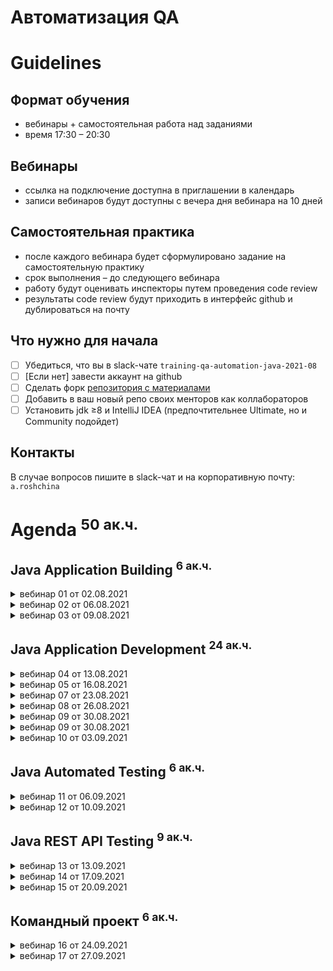 Автоматизация QA 
================

Guidelines
==========

Формат обучения
---------------
- вебинары + самостоятельная работа над заданиями
- время 17:30 – 20:30

Вебинары
-----------------------
- ссылка на подключение доступна в приглашении в календарь
- записи вебинаров будут доступны с вечера дня вебинара на 10 дней

Самостоятельная практика
------------------------
- после каждого вебинара будет сформулировано задание на самостоятельную практику
- срок выполнения – до следующего вебинара
- работу будут оценивать инспекторы путем проведения code review
- результаты code review будут приходить в интерфейс github и дублироваться на почту

Что нужно для начала
--------------------
- [ ] Убедиться, что вы в slack-чате `training-qa-automation-java-2021-08`
- [ ] [Если нет] завести аккаунт на github
- [ ] Сделать форк [репозитория с материалами](https://github.com/eugene-krivosheyev/qa-automation-java)
- [ ] Добавить в ваш новый репо своих менторов как коллабораторов
- [ ] Установить jdk ≥8 и IntelliJ IDEA (предпочтительнее Ultimate, но и Community подойдет)

Контакты
--------
В случае вопросов пишите в slack-чат и на корпоративную почту: `a.roshchina`


Agenda <sup>50 ак.ч.</sup>
======

Java Application Building <sup>6 ак.ч.</sup>
-------------------------

<details>
<summary>вебинар 01 от 02.08.2021</summary>

### Local GIT versioning workflow
- [ ] Local repo
- [ ] Commit
- [ ] Log
- [ ] Tag
- [ ] Branch

### Remote GIT versioning workflow
- [ ] Remote repo
- [ ] Clone
- [ ] Push
- [ ] Pull

### Managing PRs
- [ ] Forks
- [ ] Pull Request
- [ ] PR workflow

Practice quest
--------------
### Given
- [ ] Известна учетка ментора на github
- [ ] Установлен git (stand-alone или как компонент IDEA)
### When
- [ ] Заведен аккаунт на github
- [ ] Сделан fork данного репо
- [ ] Ментор добавлен как коллаборатор

and
- [ ] Создана рабочая ветка `dev` для реализации заданий
- [ ] Внесены тестовые изменения
- [ ] Заведен PR в `master`

and
- [ ] Новые изменения из данного репо перенесены себе в `master` через PR
### Then
- [ ] Ментор принимает PR c тестовыми изменениями
- [ ] Вам приходит нотификация
</details>

<details>
<summary>вебинар 02 от 06.08.2021</summary>

### Java platform overview
- [ ] Java Platform definition
- [ ] Basic terms: JVM, JRE, JDK

### Simple app lifecycle
- [ ] source
- [ ] compiling
- [ ] packaging
- [ ] running 
- [ ] Sourcepath and Classpath
  
Practice quest
--------------
### Given
- [ ] Локальный клон репозитория
- [ ] Исходники двух классов
```
import com.tinkoff.edu.Printer;

public class MyApplication {
	public static void main(String[] args) {
		Printer.print("Hewllo world!");
	}
} 

---
  
package com.tinkoff.edu;

public class Printer {
	public static void print(String message) {
		System.out.println(message);
	}
}
```
### When
- [ ] Папочная структура исходников src/MyApplication.java
- [ ] Компиляция: два .class
- [x] Разделить иcходники и бинарники: `src` и `target` 
- [ ] Запуск приложения
### Then
- [ ] Проект успешно собирается
- [ ] вывод `Hello world!`
- [ ] Ментор принимает PR в `master`
</details>

<details>
<summary>вебинар 03 от 09.08.2021</summary>

### Maven build lifecycle
- [ ] Directory layout
- [ ] Build lifecycles
- [ ] Lifecycle phases
- [ ] Plugins
- [ ] Managing plugins with pom.xml

### Maven dependency management
- [ ] Dependency artifacts: JARed classes, sources, javadocs
- [ ] Artifact repositories
- [ ] Artifact identifying
- [ ] Test dependencies vs Prod dependencies

### IDEA Demo
- [ ] Project settings and structure: modules, sourcepath + classpath
- [ ] Workspace
- [ ] Views
- [ ] Running application with run configuration
- [ ] Git workflow
- [ ] Maven build

Practice quest
--------------
### Given
- [ ] Локальный клон репозитория
- [ ] В корне репо:
### When
- [ ] Сгенерирован maven-проект по шаблону `mvn archetype:generate`
- `com.tinkoff.edu:app:1.0.0-SNAPSHOT`
### Then
- [ ] Используется тестовая зависимость JUnit5
- [ ] Выдержан стиль кодирования и соглашения
- [ ] Проект успешно собирается
- [ ] Ментор принимает PR в `master`
</details>

Java Application Development <sup>24 ак.ч.</sup>
----------------------------

<details>
<summary>вебинар 04 от 13.08.2021</summary>

### Context
- [ ] Learning through developing and JIT testing
- [ ] Case: Loan system mock

### Java Source Code Documenting
- [ ] Single-line comments
- [ ] Multi-line comments
- [ ] JavaDoc comments demo

### Java Packages
- [ ] Package: why?
- [ ] Package declaration
- [ ] Import directive
- [ ] Naming convention

### Java Classes
- [ ] Class: why?
- [ ] Class declaration
- [ ] Dynamic class loading
- [ ] Static initialization section
- [ ] Naming convention
- [ ] Encapsulation concept: behavior and state

### Method declaration
- [ ] Method: why?
- [ ] Method declaration
- [ ] Method body code block
- [ ] Method variables
- [ ] Returning values
- [ ] Methods Overloading
- [ ] Naming convention

### Method call
- [ ] Dot notation
- [ ] Call stack

### Variable declaration
- [ ] Declaration
- [ ] Initialization
- [ ] Literals
- [ ] Default initialization values for class and method variables

Practice quest
--------------
### Given
- [ ] Requirements for Loan Scoring application
- `Как клиент банка, я хочу сделать запрос на кредит и получить ответ с уникальным id для дальнейших коммуникаций` 
### When application
- [ ] Application designed for testability and reuse
- Controller
- Service
- Repository
- [ ] Application implemented
- [ ] Self-made tests implemented (with main class)
### Then
- [ ] Проект успешно собирается
- [ ] Выдержан стиль кодирования и соглашения
- [ ] Ментор принимает PR в `master`
</details>

<details>
<summary>вебинар 05 от 16.08.2021</summary>

### Calling methods advanced
- [ ] Static import directive
- [ ] `final` modifier for statics
- [ ] Formal and factual arguments
- [ ] Parameters `Pass by value` 
- [ ] `final` modifier for locals/params

### Encapsulation: Implementing state
- [ ] What is state
- [ ] Variable declaration scope: static/object/local
- [ ] local, global and object state
- [ ] Object creation
- [ ] Object state initialization with constructor
- [ ] Accessors and mutators

### Common state and creational patterns
- [ ] OOP style (rich design)
- [ ] stateful domain objects/DTO + stateless services (anemic design)
- [ ] Immutable
- [ ] Factory
- [ ] DI

### Enums
- [ ] Enumerated type concept: why?
- [ ] API
- [ ] Using with `switch`

### Polymorphism with interfaces and (abstract) classes
- [ ] Polymorphism why's?
- [ ] Java implementation
- [ ] Interface
- [ ] `final` modifier

### Inheritance with (abstract) classes
- [ ] Inheritance why's?
- [ ] Java implementation
- [ ] Abstract class
- [ ] Class

Practice quest
--------------
### Given
- [ ] Requirements for Loan Scoring application
- `Как клиент банка, я хочу сделать запрос на кредит и получить ответ с уникальным id для дальнейших коммуникаций`
### When application
- Application designed for testability and reuse
- [ ] non-static Controller with Service DI
- [ ] non-static Service with Repo DI
- [ ] Service with Interface
- [ ] non-static Repository with Interface
- [ ] non-static Loan Request 
- [ ] non-static Loan Response with encapsulated autogenerated incremental id
- [ ] Loan Response encapsulates Response Type enum: APPROVED, DENIED
- [ ] Self-made tests implemented (with main class)
### Then
- [ ] Проект успешно собирается
- [ ] Выдержан стиль кодирования и соглашения
- [ ] Ментор принимает PR в `master`
</details>

<details>
<summary>вебинар 07 от 23.08.2021</summary>

### Java Syntax for interfaces and abstract classes
- [ ] Interfaces
- [ ] Defender methods
- [ ] Inheritance and constructors

### Test framework overview
- [ ] IoC: Framework vs Library
- [ ] JUnit as a test framework
- [ ] Task flow
- [ ] Test class and methods
- [ ] Annotations
- [ ] Assert methods
- [ ] Coverage

Practice quest
--------------
### Given
- [ ] Requirements for Loan Scoring application
- `Как клиент банка, я хочу сделать запрос на кредит и получить ответ с уникальным id для дальнейших коммуникаций`
### When application
- [ ] Application covered with e2e tests
- shouldGetId1WhenFirstCall
- shouldGetIncrementedIdWhenAnyCall
- [x] Application covered with integration tests
### Then
- [x] Покрытие по веткам ≥ 90%
- [ ] Фикстура максимально реюзается
- [ ] Проект успешно собирается
- [ ] Выдержан стиль кодирования и соглашения
- [ ] Ментор принимает PR в `master`
</details>

<details>
<summary>вебинар 08 от 26.08.2021</summary>

### Разбор ДЗ
- [ ] Ценность фикстуры и как она определяет трассу исполнения

### Object type and equality in test assertions
- [ ] `java.lang.Object` class and reference types
- [ ] Equality with `assertEquals`: `==` vs `.equals()`

### Test Coverage
- [ ] Coverage types
- [ ] Coverage tool: JaCoCo

### Java Primitive types and literals
- [ ] byte
- [ ] int
- [ ] short
- [ ] long
- [ ] float
- [ ] double
- [ ] char
- [ ] boolean

### Wrappers
- [ ] Wrapper types and main features: referenced, constants, string parsing
- [ ] Autoboxing/unboxing and performance issue

### Type operators
- [ ] type casting
- [ ] `instanceof`

### Arithmetics operators
- [ ] `+, -, *, /, %`
- [ ] Typed operators: 1/3 vs 1./3
- [ ] `ArithmeticException`
- [ ] Types Overflow and solution with `BigInteger`
- [ ] FP precision loss and solution with `BigDecimal`

### Logical operators
- [ ] Type-safe
- [ ] `&, |, !`
- [ ] Lazy and eager form: `&&, ||`
- [ ] `==, !=, <, <=, >, >=`
- [ ] Reference types issue: absence of `===` and `.equals()`
- [ ] Ternary operator

### Switching
- [ ] `if`
- [ ] `switch` and its limitations

Practice quest
--------------
### Given
- [ ] Requirements for Loan Scoring application
- `Как клиент банка, я хочу сделать запрос на кредит и получить ответ с уникальным id для дальнейших коммуникаций`
- Business rules:

| Loan Type | Amount | Months | Response status
| --------- | ------ | ------ | ---------------
| PERSON | ≤ 10_000.0 | ≤ 12 | APPROVED
| PERSON | > 10_000.0 | > 12 | DECLINED 
| OOO | ≤ 10_000.0 | any | DECLINED
| OOO | > 10_000.0 | < 12 | APPROVED 
| OOO | > 10_000.0 | ≥ 12 | DECLINED
| IP | any | any | DECLINED

### When application
- [ ] Application covered with e2e tests:
- `shouldGetErrorWhenApplyNullRequest` (-1 return value)
- `shouldGetErrorWhenApplyZeroOrNegativeAmountRequest` (-1 return value)
- `shouldGetErrorWhenApplyZeroOrNagativeMonthsRequest` (-1 return value)
- tests covering business rules
- tests covering *corner cases* for business rules

### Then
- [ ] Покрытие по веткам ≥ 90%
- [ ] Фикстура максимально реюзается
- [ ] Проект успешно собирается
- [ ] Выдержан стиль кодирования и соглашения
- [ ] Ментор принимает PR в `master`
</details>

<details>
<summary>вебинар 09 от 30.08.2021</summary>

### Looping
- [ ] `for`
- [ ] `do` and `while`
- [ ] "foreach"

### Java Array reference type
- [ ] Declaration
- [ ] Initialization
- [ ] API: addressing, length
- [ ] Exceptions
- [ ] "Immutability"
- [ ] "foreach" cycle

### Varargs
- [ ] Why?
- [ ] Declaration
- [ ] Passing
- [ ] Using
- [ ] Limitations

### Strings
- [ ] Declaration
- [ ] Initialization with literal and constructor
- [ ] "Immutability" vs StringBuffer/StringBuilder
- [ ] API
- [ ] Strings equality: `==` vs `.equals()`

### Exception concept
- [ ] Type information
- [ ] Object data information
- [ ] Methods call stack information

### Throwing and handling exceptions
- [ ] creating exception instance
- [ ] `throw` operator
- [ ] Methods call stack tracing
- [ ] `try` section
- [ ] `catch` section
- [ ] `finally` section

### Syntax sugar
- [ ] multi-catch
- [ ] try-with-resources

### Exceptions type system
- [ ] Built-in types
- [ ] Errors vs Exceptions
- [ ] Checked vs Runtime exceptions
</details>

<details>
<summary>вебинар 09 от 30.08.2021</summary>

### OOAD overview
- [ ] Encapsulation
- [ ] Polymorphism
- [ ] Inheritance

### Lambda syntax
- [ ] Declaring lambdas
- [ ] Compiler types inference
- [ ] Functional interface
- [ ] Method reference
</details>

<details>
<summary>вебинар 10 от 03.09.2021</summary>

### Class Object
- [ ] `toString()`
- [ ] `equals()` and `hashCode()` contract

### Collections API overview
- [ ] `Set` API
- [ ] `List` API
- [ ] `Map` API

### File IO API overview
- [ ] `File` and `Path`
- [ ] File IO with Stream API
- [ ] Simple file operations with utility class `Files`
</details>

Java Automated Testing <sup>6 ак.ч.</sup>
----------------------
<details>
<summary>вебинар 11 от 06.09.2021</summary>

### Архитектура тестового фреймворка
- [ ] Концепция фреймворка
- [ ] Аннотации
- [ ] Подключение JUnit5 в maven
- [ ] Жизненный цикл тестового класса

### Тестирование на примере "общеизвестного класса"
- [ ] Именование тест-кейса/тест-класса и теста/тест-метода
- [ ] Понятие трасс выполнения (flows) и граничные условия
- [ ] Роль фикстуры
- [ ] Тест = фиксированная трасса выполнения
- [ ] Тестовый набор = спецификация компонента

### Возможности JUnit5
- [ ] Типизированные сравнения средствами основного фреймворка
- [ ] Исключения
- [ ] Таймауты
</details>

<details>
<summary>вебинар 12 от 10.09.2021</summary>

### Тестовое покрытие
- [ ] Понятие покрытия
- [ ] Способы расчета покрытия 
- [ ] Анализ отчета JaCoCo

### Реализация фикстуры для обеспечения поддерживаемости тестов
- [ ] Когда и сколько раз создается объект тестового класса?
- [ ] Как максимально реюзать фикстуры?
- [ ] Методы жизненного цикла теста
- [ ] Fixture Builders

### Как группировать тесты в наборы?
- [ ] Зачем нужны test suites?
- [ ] Теги
- [ ] Запуск наборов при сборке
</details>

Java REST API Testing <sup>9 ак.ч.</sup>
---------------------
<details>
<summary>вебинар 13 от 13.09.2021</summary>

### Фреймворки, ориентированные на тестирование REST API
- [ ] Обзор Retrofit
- [ ] Обзор REST Assured
</details>

<details>
<summary>вебинар 14 от 17.09.2021</summary>

### Введение в работу с БД
- [ ] Обзор JDBC
- [ ] Обзор JPA
</details>

<details>
<summary>вебинар 15 от 20.09.2021</summary>

### Тест-дублирование БД
- [ ] На каких уровнях можно замещать БД
- [ ] Утилиты работы с JDBC
- [ ] Управление транзакциями

### Тест-дублирование внешних сервисов
- [ ] На каких уровнях можно замещать внешний сервис
- [ ] Тестовые дублеры для внешних веб- и REST-сервисов: WireMock
</details>

Командный проект <sup>6 ак.ч.</sup>
----------------
<details>
<summary>вебинар 16 от 24.09.2021</summary>

- [ ] Командная работа над проектом 
- [ ] Фидбек от инспекторов
</details>

<details>
<summary>вебинар 17 от 27.09.2021</summary>

- [ ] Командная работа над проектом
- [ ] Фидбек от инспекторов
</details>
